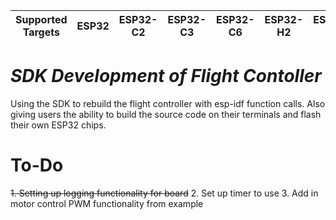 | Supported Targets | ESP32 | ESP32-C2 | ESP32-C3 | ESP32-C6 | ESP32-H2 | ESP32-S2 | ESP32-S3 |
| ----------------- | ----- | -------- | -------- | -------- | -------- | -------- | -------- |

# _SDK Development of Flight Contoller_

Using the SDK to rebuild the flight controller with esp-idf function calls. Also giving users the ability to build the source code on their terminals and flash their own ESP32 chips.

# To-Do

~~1. Setting up logging functionality for board~~
2. Set up timer to use
3. Add in motor control PWM functionality from example
